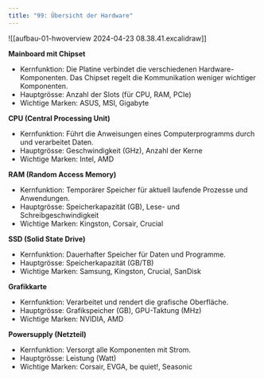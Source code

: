 ```yaml
---
title: "99: Übersicht der Hardware"
---
```

![[aufbau-01-hwoverview 2024-04-23 08.38.41.excalidraw]]

**Mainboard mit Chipset**
- Kernfunktion: Die Platine verbindet die verschiedenen Hardware-Komponenten. Das Chipset regelt die Kommunikation weniger wichtiger Komponenten.
- Hauptgrösse: Anzahl der Slots (für CPU, RAM, PCIe)
- Wichtige Marken: ASUS, MSI, Gigabyte

**CPU (Central Processing Unit)**
- Kernfunktion: Führt die Anweisungen eines Computerprogramms durch und verarbeitet Daten.
- Hauptgrösse: Geschwindigkeit (GHz), Anzahl der Kerne
- Wichtige Marken: Intel, AMD

**RAM (Random Access Memory)**
- Kernfunktion: Temporärer Speicher für aktuell laufende Prozesse und Anwendungen.
- Hauptgrösse: Speicherkapazität (GB), Lese- und Schreibgeschwindigkeit
- Wichtige Marken: Kingston, Corsair, Crucial

**SSD (Solid State Drive)**
- Kernfunktion: Dauerhafter Speicher für Daten und Programme.
- Hauptgrösse: Speicherkapazität (GB/TB)
- Wichtige Marken: Samsung, Kingston, Crucial, SanDisk

**Grafikkarte**
- Kernfunktion: Verarbeitet und rendert die grafische Oberfläche.
- Hauptgrösse: Grafikspeicher (GB), GPU-Taktung (MHz)
- Wichtige Marken: NVIDIA, AMD

**Powersupply (Netzteil)**
- Kernfunktion: Versorgt alle Komponenten mit Strom.
- Hauptgrösse: Leistung (Watt)
- Wichtige Marken: Corsair, EVGA, be quiet!, Seasonic